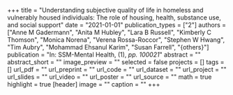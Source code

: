 +++
title = "Understanding subjective quality of life in homeless and vulnerably housed individuals: The role of housing, health, substance use, and social support"
date = "2021-01-01"
publication_types = ["2"]
authors = ["Anne M Gadermann", "Anita M Hubley", "Lara B Russell", "Kimberly C Thomson", "Monica Norena", "Verena Rossa-Roccor", "Stephen W Hwang", "Tim Aubry", "Mohammad Ehsanul Karim", "Susan Farrell", "{others}"]
publication = "In: SSM-Mental Health, (1), _pp. 100021_"
abstract = ""
abstract_short = ""
image_preview = ""
selected = false
projects = []
tags = []
url_pdf = ""
url_preprint = ""
url_code = ""
url_dataset = ""
url_project = ""
url_slides = ""
url_video = ""
url_poster = ""
url_source = ""
math = true
highlight = true
[header]
image = ""
caption = ""
+++
